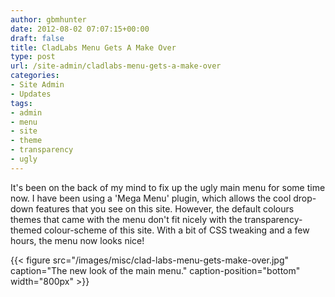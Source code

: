 ```yaml
---
author: gbmhunter
date: 2012-08-02 07:07:15+00:00
draft: false
title: CladLabs Menu Gets A Make Over
type: post
url: /site-admin/cladlabs-menu-gets-a-make-over
categories:
- Site Admin
- Updates
tags:
- admin
- menu
- site
- theme
- transparency
- ugly
---
```


It's been on the back of my mind to fix up the ugly main menu for some time now. I have been using a 'Mega Menu' plugin, which allows the cool drop-down features that you see on this site. However, the default colours themes that came with the menu don't fit nicely with the transparency-themed colour-scheme of this site. With a bit of CSS tweaking and a few hours, the menu now looks nice!



{{< figure src="/images/misc/clad-labs-menu-gets-make-over.jpg" caption="The new look of the main menu." caption-position="bottom" width="800px" >}}
